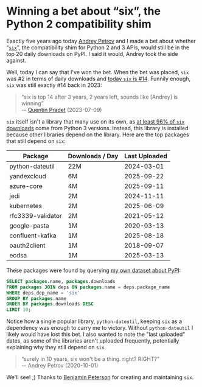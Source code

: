 # Winning a bet about “six”, the Python 2 compatibility shim

Exactly five years ago today [Andrey Petrov](https://shazow.net) and I made a bet about whether
“[`six`](https://pypi.org/project/six)”, the compatibility shim for Python 2 and 3 APIs, would
still be in the top 20 daily downloads on PyPI. I said it would,
Andrey took the side against.

Well, today I can say that I've won the bet. When the bet
was placed, `six` was #2 in terms of daily downloads
and [today `six` is #14](https://pypistats.org/top).
Funnily enough, `six` was still exactly #14 back in 2023:

> “six is top 14 after 3 years, 2 years left,
> sounds like [Andrey] is winning”<br>
> -- [Quentin Pradet](https://quentin.pradet.me) (2023-07-09)

`six` itself isn't a library that many use on its own,
as [at least 96% of `six` downloads](https://pypistats.org/packages/six) come from Python 3 versions. Instead,
this library is installed because other libraries depend on the library.
Here are the top packages that still depend on `six`:

<table style="margin-left: auto;margin-right: auto;font-variant-numeric: tabular-nums;">
<thead>
<tr>
  <th>Package</th>
  <th>Downloads / Day</th>
  <th>Last Uploaded</th>
</tr>
</thead>
<tbody>
<tr>
  <td>python-dateutil</td>
  <td>22M</td>
  <td>2024-03-01</td>
</tr>
<tr>
  <td>yandexcloud</td>
  <td>6M</td>
  <td>2025-09-22</td>
</tr>
<tr>
  <td>azure-core</td>
  <td>4M</td>
  <td>2025-09-11</td>
</tr>
<tr>
  <td>jedi</td>
  <td>2M</td>
  <td>2024-11-11</td>
</tr>
<tr>
  <td>kubernetes</td>
  <td>2M</td>
  <td>2025-06-09</td>
</tr>
<tr>
  <td>rfc3339-validator</td>
  <td>2M</td>
  <td>2021-05-12</td>
</tr>
<tr>
  <td>google-pasta</td>
  <td>1M</td>
  <td>2020-03-13</td>
</tr>
<tr>
  <td>confluent-kafka</td>
  <td>1M</td>
  <td>2025-08-18</td>
</tr>
<tr>
  <td>oauth2client</td>
  <td>1M</td>
  <td>2018-09-07</td>
</tr>
<tr>
  <td>ecdsa</td>
  <td>1M</td>
  <td>2025-03-13</td>
</tr>
</tbody>
</table>

These packages were found by querying [my own dataset about PyPI](https://github.com/sethmlarson/pypi-data):

```sql
SELECT packages.name, packages.downloads
FROM packages JOIN deps ON packages.name = deps.package_name
WHERE deps.dep_name = 'six'
GROUP BY packages.name
ORDER BY packages.downloads DESC
LIMIT 10;
```

Notice how a single popular library, `python-dateutil`, keeping `six`
as a dependency was enough to carry me to victory.
Without `python-dateutil` I likely would have lost this bet.
I also wanted to note the "last uploaded" dates, as some of the libraries
aren't uploaded frequently, potentially explaining why they still depend on `six`.

> “surely in 10 years, six won't be a thing. right? RIGHT?”<br>
> -- Andrey Petrov (2020-10-01)

We'll see! ;) Thanks to [Benjamin Peterson](https://www.locrian.net/) for creating and maintaining `six`.